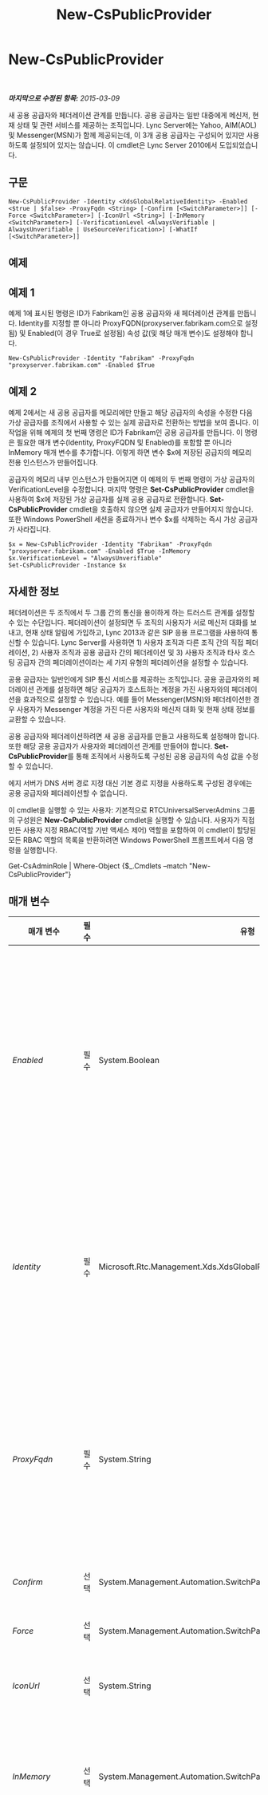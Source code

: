 ﻿---
title: New-CsPublicProvider
TOCTitle: New-CsPublicProvider
ms:assetid: 0b2dcb40-13f8-4ce6-b537-527d34895ceb
ms:mtpsurl: https://technet.microsoft.com/ko-kr/library/Gg398161(v=OCS.15)
ms:contentKeyID: 49302767
ms.date: 08/10/2015
mtps_version: v=OCS.15
ms.translationtype: HT
---

# New-CsPublicProvider

 

_**마지막으로 수정된 항목:** 2015-03-09_

새 공용 공급자와 페더레이션 관계를 만듭니다. 공용 공급자는 일반 대중에게 메신저, 현재 상태 및 관련 서비스를 제공하는 조직입니다. Lync Server에는 Yahoo, AIM(AOL) 및 Messenger(MSN)가 함께 제공되는데, 이 3개 공용 공급자는 구성되어 있지만 사용하도록 설정되어 있지는 않습니다. 이 cmdlet은 Lync Server 2010에서 도입되었습니다.

## 구문

    New-CsPublicProvider -Identity <XdsGlobalRelativeIdentity> -Enabled <$true | $false> -ProxyFqdn <String> [-Confirm [<SwitchParameter>]] [-Force <SwitchParameter>] [-IconUrl <String>] [-InMemory <SwitchParameter>] [-VerificationLevel <AlwaysVerifiable | AlwaysUnverifiable | UseSourceVerification>] [-WhatIf [<SwitchParameter>]]

## 예제

## 예제 1

예제 1에 표시된 명령은 ID가 Fabrikam인 공용 공급자와 새 페더레이션 관계를 만듭니다. Identity를 지정할 뿐 아니라 ProxyFQDN(proxyserver.fabrikam.com으로 설정됨) 및 Enabled(이 경우 True로 설정됨) 속성 값(및 해당 매개 변수)도 설정해야 합니다.

    New-CsPublicProvider -Identity "Fabrikam" -ProxyFqdn "proxyserver.fabrikam.com" -Enabled $True

## 예제 2

예제 2에서는 새 공용 공급자를 메모리에만 만들고 해당 공급자의 속성을 수정한 다음 가상 공급자를 조직에서 사용할 수 있는 실제 공급자로 전환하는 방법을 보여 줍니다. 이 작업을 위해 예제의 첫 번째 명령은 ID가 Fabrikam인 공용 공급자를 만듭니다. 이 명령은 필요한 매개 변수(Identity, ProxyFQDN 및 Enabled)를 포함할 뿐 아니라 InMemory 매개 변수를 추가합니다. 이렇게 하면 변수 $x에 저장된 공급자의 메모리 전용 인스턴스가 만들어집니다.

공급자의 메모리 내부 인스턴스가 만들어지면 이 예제의 두 번째 명령이 가상 공급자의 VerificationLevel을 수정합니다. 마지막 명령은 **Set-CsPublicProvider** cmdlet을 사용하여 $x에 저장된 가상 공급자를 실제 공용 공급자로 전환합니다. **Set-CsPublicProvider** cmdlet을 호출하지 않으면 실제 공급자가 만들어지지 않습니다. 또한 Windows PowerShell 세션을 종료하거나 변수 $x를 삭제하는 즉시 가상 공급자가 사라집니다.

    $x = New-CsPublicProvider -Identity "Fabrikam" -ProxyFqdn "proxyserver.fabrikam.com" -Enabled $True -InMemory
    $x.VerificationLevel = "AlwaysUnverifiable"
    Set-CsPublicProvider -Instance $x

## 자세한 정보

페더레이션은 두 조직에서 두 그룹 간의 통신을 용이하게 하는 트러스트 관계를 설정할 수 있는 수단입니다. 페더레이션이 설정되면 두 조직의 사용자가 서로 메신저 대화를 보내고, 현재 상태 알림에 가입하고, Lync 2013과 같은 SIP 응용 프로그램을 사용하여 통신할 수 있습니다. Lync Server를 사용하면 1) 사용자 조직과 다른 조직 간의 직접 페더레이션, 2) 사용자 조직과 공용 공급자 간의 페더레이션 및 3) 사용자 조직과 타사 호스팅 공급자 간의 페더레이션이라는 세 가지 유형의 페더레이션을 설정할 수 있습니다.

공용 공급자는 일반인에게 SIP 통신 서비스를 제공하는 조직입니다. 공용 공급자와의 페더레이션 관계를 설정하면 해당 공급자가 호스트하는 계정을 가진 사용자와의 페더레이션을 효과적으로 설정할 수 있습니다. 예를 들어 Messenger(MSN)와 페더레이션한 경우 사용자가 Messenger 계정을 가진 다른 사용자와 메신저 대화 및 현재 상태 정보를 교환할 수 있습니다.

공용 공급자와 페더레이션하려면 새 공용 공급자를 만들고 사용하도록 설정해야 합니다. 또한 해당 공용 공급자가 사용자와 페더레이션 관계를 만들어야 합니다. **Set-CsPublicProvider**를 통해 조직에서 사용하도록 구성된 공용 공급자의 속성 값을 수정할 수 있습니다.

에지 서버가 DNS 서버 경로 지정 대신 기본 경로 지정을 사용하도록 구성된 경우에는 공용 공급자와 페더레이션할 수 없습니다.

이 cmdlet을 실행할 수 있는 사용자: 기본적으로 RTCUniversalServerAdmins 그룹의 구성원은 **New-CsPublicProvider** cmdlet을 실행할 수 있습니다. 사용자가 직접 만든 사용자 지정 RBAC(역할 기반 액세스 제어) 역할을 포함하여 이 cmdlet이 할당된 모든 RBAC 역할의 목록을 반환하려면 Windows PowerShell 프롬프트에서 다음 명령을 실행합니다.

Get-CsAdminRole | Where-Object {$\_.Cmdlets –match "New-CsPublicProvider"}

## 매개 변수


<table>
<colgroup>
<col style="width: 25%" />
<col style="width: 25%" />
<col style="width: 25%" />
<col style="width: 25%" />
</colgroup>
<thead>
<tr class="header">
<th>매개 변수</th>
<th>필수</th>
<th>유형</th>
<th>설명</th>
</tr>
</thead>
<tbody>
<tr class="odd">
<td><p><em>Enabled</em></p></td>
<td><p>필수</p></td>
<td><p>System.Boolean</p></td>
<td><p>조직과 공용 공급자 간의 페더레이션 관계가 활성 상태인지 여부를 나타냅니다. True로 설정하면 조직의 사용자가 공용 공급자 호스트된 계정을 가진 사용자와 메신저 대화 및 현재 상태 정보를 교환할 수 있고, False로 설정하면 조직의 사용자가 공용 공급자 호스트된 계정을 가진 사용자와 메신저 대화 및 현재 상태 정보를 교환할 수 없습니다. 언제든지 <strong>Enable-CsPublicProvider</strong> cmdlet 및 <strong>Disable-CsPublicProvider</strong> cmdlet을 각각 사용하여 페더레이션 관계를 설정하고 해제할 수 있습니다.</p></td>
</tr>
<tr class="even">
<td><p><em>Identity</em></p></td>
<td><p>필수</p></td>
<td><p>Microsoft.Rtc.Management.Xds.XdsGlobalRelativeIdentity</p></td>
<td><p>만들려는 공용 공급자의 고유 식별자입니다. Identity는 일반적으로 서비스를 제공하는 웹 사이트(예: Yahoo!, AOL, MSN 등)의 이름입니다.</p>
<p>Identity는 공용 공급자뿐 아니라 호스팅 공급자에서도 고유해야 합니다. ID가 Fabrikam인 새 공용 공급자를 만든다고 가정해 보십시오. 해당 Identity를 가진 공용 공급자 또는 호스팅 공급자가 이미 있는 경우 명령이 실패합니다.</p></td>
</tr>
<tr class="odd">
<td><p><em>ProxyFqdn</em></p></td>
<td><p>필수</p></td>
<td><p>System.String</p></td>
<td><p>공용 공급자가 사용하는 프록시 서버의 FQDN(정규화된 도메인 이름)(예: proxyserver.fabrikam.com)을 지정합니다.</p>
<p>프록시 FQDN은 공용 공급자뿐만 아니라 호스팅 공급자 사이에서도 고유해야 합니다. 예를 들어 프록시 FQDN이 proxyserver.fabrikam.com인 새 공용 공급자를 만들려는 경우 이 프록시 FQDN을 가진 공용 공급자 또는 호스팅 공급자가 이미 있으면 이 명령이 실패합니다.</p></td>
</tr>
<tr class="even">
<td><p><em>Confirm</em></p></td>
<td><p>선택</p></td>
<td><p>System.Management.Automation.SwitchParameter</p></td>
<td><p>명령을 실행하기 전에 확인 메시지를 표시합니다.</p></td>
</tr>
<tr class="odd">
<td><p><em>Force</em></p></td>
<td><p>선택</p></td>
<td><p>System.Management.Automation.SwitchParameter</p></td>
<td><p>명령을 실행할 때 발생할 수 있는 심각하지 않은 오류 메시지를 표시하지 않습니다.</p></td>
</tr>
<tr class="even">
<td><p><em>IconUrl</em></p></td>
<td><p>선택</p></td>
<td><p>System.String</p></td>
<td><p>Microsoft Skype 연락처를 나타내는 데 사용되는 아이콘의 URL입니다.</p></td>
</tr>
<tr class="odd">
<td><p><em>InMemory</em></p></td>
<td><p>선택</p></td>
<td><p>System.Management.Automation.SwitchParameter</p></td>
<td><p>개체를 실제로 영구 변경 사항으로 커밋하지 않고 개체 참조를 만듭니다. 이 매개 변수와 함께 호출된 이 cmdlet의 결과를 변수로 할당하면 개체 참조의 속성을 변경한 후 이 cmdlet과 일치하는 Set- cmdlet을 호출하여 해당 변경 사항을 커밋할 수 있습니다.</p></td>
</tr>
<tr class="even">
<td><p><em>VerificationLevel</em></p></td>
<td><p>선택</p></td>
<td><p>Microsoft.Rtc.Management.WritableConfig.Settings.Edge.VerificationLevelType</p></td>
<td><p>공용 공급자가 보낸 메시지가 해당 공급자로부터 전송되었는지 확인하는 방법 또는 여부를 나타냅니다. VerificationLevel은 다음 값 중 하나로 설정되어야 합니다.</p>
<p>AlwaysVerifiable. 이 공급자가 보낸 모든 메시지가 수락됩니다. 메시지에 확인 헤더가 없는 경우 Lync Server에서 확인 헤더를 추가합니다. 이 값은 기본값입니다.</p>
<p>AlwaysUnverifiable. 공용 공급자가 보낸 모든 메시지가 확인되지 않은 것으로 간주됩니다. 받는 사람의 대화 상대 목록에 있는 사람이 보낸 메시지만 배달됩니다. 예를 들어 Ken Myer가 대화 상대 목록에 있으면 이 사용자가 보낸 메시지를 받을 수 있습니다. 대화 상대 목록에 없는 Pilar Ackerman이 보낸 메시지는 받을 수 없습니다. Lync 2013 사용자는 이 설정을 수동으로 재정의하여 대화 상대 목록에 없는 사용자의 메시지를 받을 수 있습니다.</p>
<p>UseSourceVerification. 공용 공급자가 메시지에 추가한 확인 헤더를 사용합니다. 확인 정보가 누락된 경우 메시지가 거부됩니다. 이 값은 Lync Server 2013에서는 더 이상 사용되지 않습니다.</p></td>
</tr>
<tr class="odd">
<td><p><em>WhatIf</em></p></td>
<td><p>선택</p></td>
<td><p>System.Management.Automation.SwitchParameter</p></td>
<td><p>명령을 실제로 실행하지 않고도 명령이 실행될 경우 발생할 수 있는 현상을 설명합니다.</p></td>
</tr>
</tbody>
</table>


## 입력 형식

없음. **New-CsPublicProvider** cmdlet은 파이프라인된 입력을 허용하지 않습니다.

## 반환 형식

Microsoft.Rtc.Management.WritableConfig.Settings.Edge.DisplayPublicProvider 개체의 새 인스턴스를 만듭니다.

## 참고 항목

#### 기타 리소스

[Disable-CsPublicProvider](disable-cspublicprovider.md)  
[Enable-CsPublicProvider](enable-cspublicprovider.md)  
[Get-CsPublicProvider](get-cspublicprovider.md)  
[Remove-CsPublicProvider](remove-cspublicprovider.md)  
[Set-CsPublicProvider](set-cspublicprovider.md)

